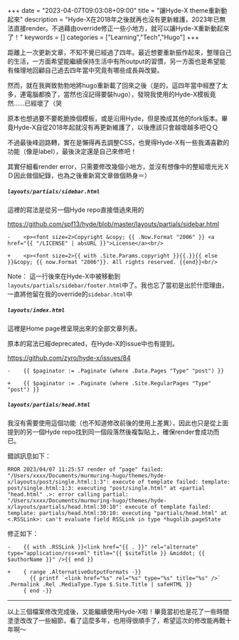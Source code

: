+++
date = "2023-04-07T09:03:08+09:00"
title = "讓Hyde-X theme重新動起來"
description = "Hyde-X在2018年之後就再也沒有更新維護，2023年已無法直接render。不過藉由override修正一些小地方，就可以讓Hyde-X重新動起來了！"
keywords = []
categories = ["Learning","Tech","Hugo"]
+++

距離上一次更新文章，不知不覺已經過了四年。最近想要重新振作起來，整理自己的生活，一方面希望能繼續保持生活中有所output的習慣，另一方面也是希望能有條理地回顧自己過去四年當中究竟有哪些成長與改變。



然而，就在我興致勃勃地將hugo重新載了回來之後（是的，這四年當中經歷了太多，連電腦都換了，當然也沒記得要裝hugo），發現我使用的Hyde-X模板竟然......已經壞了（哭



原本也想過要不要乾脆換個模板，或是沿用Hyde，但是換成其他的fork版本。畢竟Hyde-X自從2018年起就沒有再更新維護了，以後應該只會越壞越多吧ＱＱ



不過最後峰迴路轉，實在是懶得再去調整CSS，也覺得Hyde-X有一些我滿喜歡的功能（像是label），最後決定還是自己來修吧！



其實仔細看render error，只需要修改幾個小地方，並沒有想像中的整組壞光光ＸＤ因此做個紀錄，也為之後重新寫文章做個熱身＝）



##### `layouts/partials/sidebar.html`

這裡的寫法是從另一個Hyde repo直接借過來用的

https://github.com/spf13/hyde/blob/master/layouts/partials/sidebar.html

```
-    <p><font size=2>Copyright &copy; {{ .Now.Format "2006" }} <a href="{{ "/LICENSE" | absURL }}">License</a><br/>

+    <p><font size=2>{{ with .Site.Params.copyright }}{{.}}{{ else }}&copy; {{ now.Format "2006"}}. All rights reserved. {{end}}<br/>
```

Note： 這一行後來在Hyde-X中被移動到`layouts/partials/sidebar/footer.html`中了。我也忘了當初是出於什麼理由，一直將他留在我的override的`sidebar.html`中



##### `layouts/index.html`

這裡是Home page裡呈現出來的全部文章列表。

原本的寫法已經deprecated，在Hyde-X的issue中也有提到。

https://github.com/zyro/hyde-x/issues/84

```
-    {{ $paginator := .Paginate (where .Data.Pages "Type" "post") }}

+    {{ $paginator := .Paginate (where .Site.RegularPages "Type" "post") }}   
```



##### `layouts/partials/head.html`

我沒有需要使用這個功能（也不知道修改前後的使用上差異），因此也只是從上面提到的另一個Hyde repo找到同一個段落然後複製貼上，確保render會成功而已。

錯誤訊息如下：

```
RROR 2023/04/07 11:25:57 render of "page" failed: "/Users/xxxx/Documents/murmuring-hugo/themes/hyde-x/layouts/post/single.html:1:3": execute of template failed: template: post/single.html:1:3: executing "post/single.html" at <partial "head.html" .>: error calling partial: "/Users/xxxx/Documents/murmuring-hugo/themes/hyde-x/layouts/partials/head.html:30:10": execute of template failed: template: partials/head.html:30:10: executing "partials/head.html" at <.RSSLink>: can't evaluate field RSSLink in type *hugolib.pageState
```

修正如下：

```
-    {{ with .RSSLink }}<link href="{{ . }}" rel="alternate" type="application/rss+xml" title="{{ $siteTitle }} &middot; {{ $authorName }}" />{{ end }}

+    { range .AlternativeOutputFormats -}}
       {{ printf `<link href="%s" rel="%s" type="%s" title="%s" />` .Permalink .Rel .MediaType.Type $.Site.Title | safeHTML }}
     { end -}}
```



---

以上三個檔案修改完成後，又能繼續使用Hyde-X啦！畢竟當初也是花了一些時間塗塗改改了一些細節，看了這麼多年，也用得很順手了，希望這次的修改能再戰十年啊～
